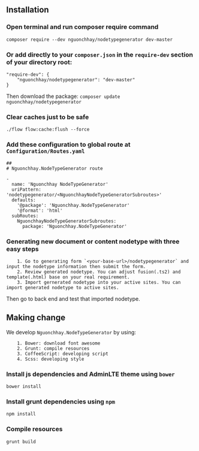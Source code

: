 Installation
------------

### Open terminal and run composer require command

```
composer require --dev nguonchhay/nodetypegenerator dev-master
```

### Or add directly to your `composer.json` in the `require-dev` section of your directory root:

```
"require-dev": {
    "nguonchhay/nodetypegenerator": "dev-master"
}
```

Then download the package: `composer update nguonchhay/nodetypegenerator`

### Clear caches just to be safe

```
./flow flow:cache:flush --force
```

### Add these configuration to global route at `Configuration/Routes.yaml`

```
##
# Nguonchhay.NodeTypeGenerator route

-
  name: 'Nguonchhay NodeTypeGenerator'
  uriPattern: 'nodetypegenerator/<NguonchhayNodeTypeGeneratorSubroutes>'
  defaults:
    '@package': 'Nguonchhay.NodeTypeGenerator'
    '@format': 'html'
  subRoutes:
    NguonchhayNodeTypeGeneratorSubroutes:
      package: 'Nguonchhay.NodeTypeGenerator'
```

### Generating new document or content nodetype with three easy steps

```
    1. Go to generating form `<your-base-url>/nodetypegenerator` and input the nodetype information then submit the form.
    2. Review generated nodetype. You can adjust fusion(.ts2) and template(.html) base on your real requirement.
    3. Import gernerated nodetype into your active sites. You can import generated nodetype to active sites.
```

Then go to back end and test that imported nodetype.

Making change
-------------

We develop `Nguonchhay.NodeTypeGenerator` by using: 
 
```
    1. Bower: download font awesome
    2. Grunt: compile resources
    3. CoffeeScript: developing script
    4. Scss: developing style
```

### Install js dependencies and AdminLTE theme using `bower`

```
bower install
```

### Install grunt dependencies using `npm`

```
npm install
```

### Compile resources

```
grunt build
```
